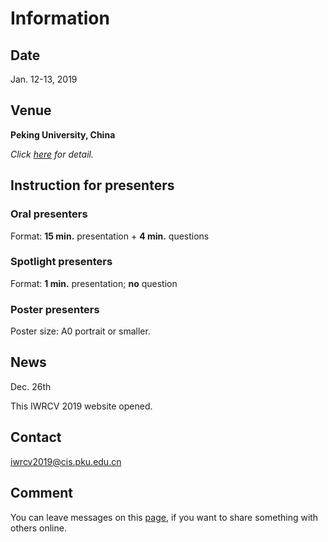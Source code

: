 # Information
## Date

Jan. 12-13, 2019

## Venue

**Peking University, China**

*Click [here](/venue.html) for detail.*

## Instruction for presenters

### Oral presenters
Format: **15 min.** presentation + **4 min.** questions

### Spotlight presenters
Format: **1 min.** presentation; **no** question

### Poster presenters

Poster size: A0 portrait or smaller.

## News

Dec. 26th

This IWRCV 2019 website opened.

## Contact

[iwrcv2019@cis.pku.edu.cn](mailto:iwrcv2019@cis.pku.edu.cn)

## Comment 
You can leave messages on this [page](/comment.html), if you want to share something with others online.  